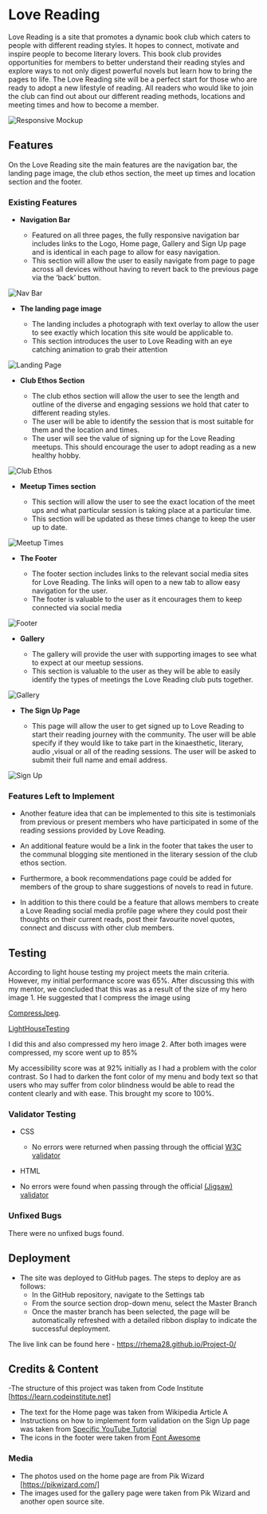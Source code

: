 # Love Reading

Love Reading is a site that promotes a dynamic book club which caters to people with different reading styles. It hopes to connect, motivate and inspire people to become literary lovers. This book club provides opportunities for members to better understand their reading styles and explore ways to not only digest powerful novels but learn how to bring the pages to life. 
The Love Reading site will be a perfect start for those who are ready to adopt a new lifestyle of reading. All readers who would like to join the club can find out about our different reading methods, locations and meeting times and how to become a member. 

![Responsive Mockup](../Project-0/assets/images/mock-up.png)

## Features 

On the Love Reading site the main features are the navigation bar, the landing page image, the club ethos section, the meet up times and location section and the footer.

### Existing Features

- __Navigation Bar__

  - Featured on all three pages, the fully responsive navigation bar includes links to the Logo, Home page, Gallery and Sign Up page and is identical in each page to allow for easy navigation.
  - This section will allow the user to easily navigate from page to page across all devices without having to revert back to the previous page via the ‘back’ button. 

![Nav Bar](../Project-0/assets/images/nav-bar.png)

- __The landing page image__

  - The landing includes a photograph with text overlay to allow the user to see exactly which location this site would be applicable to. 
  - This section introduces the user to Love Reading with an eye catching animation to grab their attention

![Landing Page](../Project-0/assets/images/home-page.png)

- __Club Ethos Section__

  - The club ethos section will allow the user to see the length and outline of the diverse and engaging sessions we hold that cater to different reading styles.
  - The user will be able to identify the session that is most suitable for them and the location and times.
  - The user will see the value of signing up for the Love Reading meetups. This should encourage the user to adopt reading as a new healthy hobby.

![Club Ethos](../Project-0/assets/images/clubethos-section.png)

- __Meetup Times section__

  - This section will allow the user to see the exact location of the meet ups and what particular session is taking place at a particular time. 
  - This section will be updated as these times change to keep the user up to date. 

![Meetup Times](../Project-0/assets/images/times-section.png)

- __The Footer__ 

  - The footer section includes links to the relevant social media sites for Love Reading. The links will open to a new tab to allow easy navigation for the user. 
  - The footer is valuable to the user as it encourages them to keep connected via social media

![Footer](../Project-0/assets/images/footer-section.png)

- __Gallery__

  - The gallery will provide the user with supporting images to see what to expect at our meetup sessions.
  - This section is valuable to the user as they will be able to easily identify the types of meetings the Love Reading club puts together. 

![Gallery](../Project-0/assets/images/gallery-page.png)

- __The Sign Up Page__

  - This page will allow the user to get signed up to Love Reading to start their reading journey with the community. The user will be able specify if they would like to take part in the kinaesthetic, literary, audio ,visual or all of the reading sessions. The user will be asked to submit their full name and email address. 

![Sign Up](../Project-0/assets/images/signup-page.png)


### Features Left to Implement

- Another feature idea that can be implemented to this site is testimonials from previous or present members who have participated in some of the reading sessions provided by Love Reading.

- An additional feature would be a link in the footer that takes the user to the communal blogging site mentioned in the literary session of the club ethos section.

- Furthermore, a book recommendations page could be added for members of the group to share suggestions of novels to read in future.

- In addition to this there could be a feature that allows members to create a Love Reading social media profile page where they could post their thoughts on their current reads, post their favourite novel quotes, connect and discuss with other club members.

## Testing 

According to light house testing my project meets the main criteria. However, my initial performance score was 65%. After discussing this with my mentor, we concluded that this was as a result of the size of my hero image 1. He suggested that I compress the image using 

[CompressJpeg](https://compressjpeg.com/).

[LightHouseTesting](../Project-0/assets/images/lighthouse-testing.png)

I did this and also compressed my hero image 2. After both images were compressed, my score went up to 85%

My accessibility score was at 92% initially as I had a problem with the color contrast. So I had to darken the font color of my menu and body text so that users who may suffer from color blindness would be able to read the content clearly and with ease. This brought my score to 100%.


### Validator Testing 

- CSS
  - No errors were returned when passing through the official [W3C validator](http://jigsaw.w3.org/css-validator/validator?lang=en&profile=css3svg&uri=https%3A%2F%2Frhema28.github.io%2FProject-0%2Findex.html&usermedium=all&vextwarning=&warning=1)

- HTML
- No errors were found when passing through the official [(Jigsaw) validator](https://validator.w3.org/nu/?doc=https%3A%2F%2Frhema28.github.io%2FProject-0%2F)

### Unfixed Bugs

 There were no unfixed bugs found.

## Deployment

- The site was deployed to GitHub pages. The steps to deploy are as follows: 
  - In the GitHub repository, navigate to the Settings tab 
  - From the source section drop-down menu, select the Master Branch
  - Once the master branch has been selected, the page will be automatically refreshed with a detailed ribbon display to indicate the successful deployment. 

The live link can be found here - https://rhema28.github.io/Project-0/ 


## Credits & Content 

-The structure of this project was taken from Code Institute [https://learn.codeinstitute.net]
- The text for the Home page was taken from Wikipedia Article A
- Instructions on how to implement form validation on the Sign Up page was taken from [Specific YouTube Tutorial](https://www.youtube.com/)
- The icons in the footer were taken from [Font Awesome](https://fontawesome.com/)

### Media

- The photos used on the home page are from Pik Wizard [https://pikwizard.com/]
- The images used for the gallery page were taken from Pik Wizard and another open source site.


